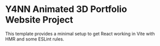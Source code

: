 # Y4NN Animated 3D Portfolio Website Project

This template provides a minimal setup to get React working in Vite with HMR and some ESLint rules.
